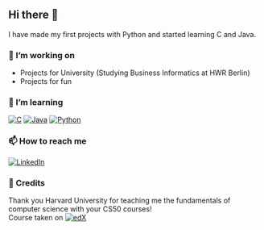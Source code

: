 ## Hi there 👋

I have made my first projects with Python and started learning C and Java.

### 🔭 I’m working on

- Projects for University (Studying Business Informatics at HWR Berlin)
- Projects for fun

### 🌱 I’m learning

[![C](https://img.shields.io/badge/C-00599C?logo=c&logoColor=white)](#) 
[![Java](https://img.shields.io/badge/Java-%23ED8B00.svg?logo=openjdk&logoColor=white)](#) 
[![Python](https://img.shields.io/badge/Python-3776AB?logo=python&logoColor=fff)](#)

### 📫 How to reach me

[![LinkedIn](https://custom-icon-badges.demolab.com/badge/LinkedIn-0A66C2?logo=linkedin-white&logoColor=fff)](https://www.linkedin.com/in/bryan-stoltzenburg-283796357/)

### 🧠 Credits

Thank you Harvard University for teaching me the fundamentals of computer science with your CS50 courses!
<br> 
Course taken on [![edX](https://img.shields.io/badge/edX-02262B?logo=edx&logoColor=fff)](https://www.edx.org/learn/computer-science/harvard-university-cs50-s-introduction-to-computer-science?index=product&queryId=4ebaa89a74188fffe984713e1c912900&position=1)
